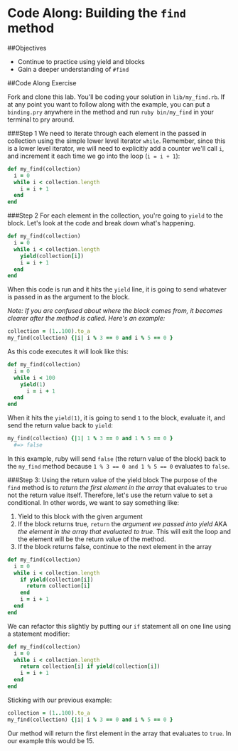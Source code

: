 # Code Along: Building the `find` method 

##Objectives
* Continue to practice using yield and blocks
* Gain a deeper understanding of `#find`


##Code Along Exercise

Fork and clone this lab. You'll be coding your solution in `lib/my_find.rb`. If at any point you want to follow along with the example, you can put a `binding.pry` anywhere in the method and run `ruby bin/my_find` in your terminal to pry around.

###Step 1
We need to iterate through each element in the passed in collection using the simple lower level iterator `while`. Remember, since this is a lower level iterator, we will need to explicitly add a counter we'll call `i`, and increment it each time we go into the loop (`i = i + 1`):

```ruby
def my_find(collection)
  i = 0
  while i < collection.length
    i = i + 1
  end
end
```


###Step 2
For each element in the collection, you're going to `yield` to the block. Let's look at the code and break down what's happening.

```ruby
def my_find(collection)
  i = 0
  while i < collection.length
    yield(collection[i])
    i = i + 1
  end
end
```

When this code is run and it hits the `yield` line, it is going to send whatever is passed in as the argument to the block. 

*Note: If you are confused about where the block comes from, it becomes clearer after the method is called. Here's an example:*

```ruby
collection = (1..100).to_a
my_find(collection) {|i| i % 3 == 0 and i % 5 == 0 }
```

As this code executes it will look like this:

```ruby
def my_find(collection)
  i = 0
  while i < 100
    yield(1)
      i = i + 1
  end
end
```

When it hits the `yield(1)`, it is going to send `1` to the block, evaluate it, and send the return value back to `yield`:

```ruby
my_find(collection) {|1| 1 % 3 == 0 and 1 % 5 == 0 }
  #=> false
```

In this example, ruby will send `false` (the return value of the block) back to the `my_find` method because `1 % 3 == 0 and 1 % 5 == 0` evaluates to `false`.

###Step 3: Using the return value of the yield block
The purpose of the `find` method is to *return the first element in the array* that evaluates to `true` not the return value itself. Therefore, let's use the return value to set a conditional. In other words, we want to say something like:

1. Yield to this block with the given argument
2. If the block returns true, `return` the *argument we passed into yield* AKA *the element in the array that evaluated to true*. This will exit the loop and the element will be the return value of the method.
3. If the block returns false, continue to the next element in the array

```ruby
def my_find(collection)
  i = 0
  while i < collection.length
    if yield(collection[i])
      return collection[i]
    end
    i = i + 1
  end
end
```

We can refactor this slightly by putting our `if` statement all on one line using a statement modifier:

```ruby
def my_find(collection)
  i = 0
  while i < collection.length
    return collection[i] if yield(collection[i])
    i = i + 1
  end
end
```

Sticking with our previous example:

```ruby
collection = (1..100).to_a
my_find(collection) {|i| i % 3 == 0 and i % 5 == 0 }
```
Our method will return the first element in the array that evaluates to `true`. In our example this would be 15.





